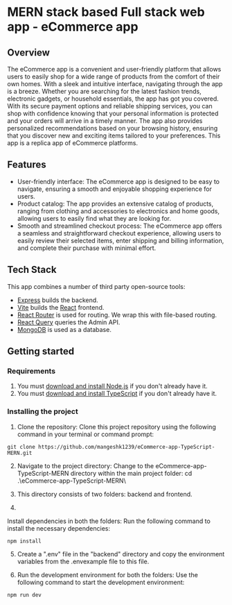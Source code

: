 # MERN stack based Full stack web app - eCommerce app

## Overview

The eCommerce app is a convenient and user-friendly platform that allows users to easily shop for a wide range of products from the comfort of their own homes. With a sleek and intuitive interface, navigating through the app is a breeze. Whether you are searching for the latest fashion trends, electronic gadgets, or household essentials, the app has got you covered. With its secure payment options and reliable shipping services, you can shop with confidence knowing that your personal information is protected and your orders will arrive in a timely manner. The app also provides personalized recommendations based on your browsing history, ensuring that you discover new and exciting items tailored to your preferences. This app is a replica app of eCommerce platforms.

## Features

- User-friendly interface: The eCommerce app is designed to be easy to navigate, ensuring a smooth and enjoyable shopping experience for users.
- Product catalog: The app provides an extensive catalog of products, ranging from clothing and accessories to electronics and home goods, allowing users to easily find what they are looking for.
- Smooth and streamlined checkout process: The eCommerce app offers a seamless and straightforward checkout experience, allowing users to easily review their selected items, enter shipping and billing information, and complete their purchase with minimal effort.

## Tech Stack

This app combines a number of third party open-source tools:

- [Express](https://expressjs.com/) builds the backend.
- [Vite](https://vitejs.dev/) builds the [React](https://reactjs.org/) frontend.
- [React Router](https://reactrouter.com/) is used for routing. We wrap this with file-based routing.
- [React Query](https://react-query.tanstack.com/) queries the Admin API.
- [MongoDB](https://www.mongodb.com/) is used as a database.

## Getting started

### Requirements

1. You must [download and install Node.js](https://nodejs.org/en/download/) if you don't already have it.
2. You must [download and install TypeScript](https://www.typescriptlang.org/download) if you don't already have it.

### Installing the project
1. Clone the repository: Clone this project repository using the following command in your terminal or command prompt:

```shell
git clone https://github.com/mangeshk1239/eCommerce-app-TypeScript-MERN.git
```

2. Navigate to the project directory: Change to the eCommerce-app-TypeScript-MERN directory within the main project folder:
cd .\eCommerce-app-TypeScript-MERN\

3. This directory consists of two folders: backend and frontend.

4. 
Install dependencies in both the folders: Run the following command to install the necessary dependencies:


```shell
npm install
```
5. Create a ".env" file in the "backend" directory and copy the environment variables from the .envexample file to this file.

6. Run the development environment for both the folders: Use the following command to start the development environment:

```shell
npm run dev
```